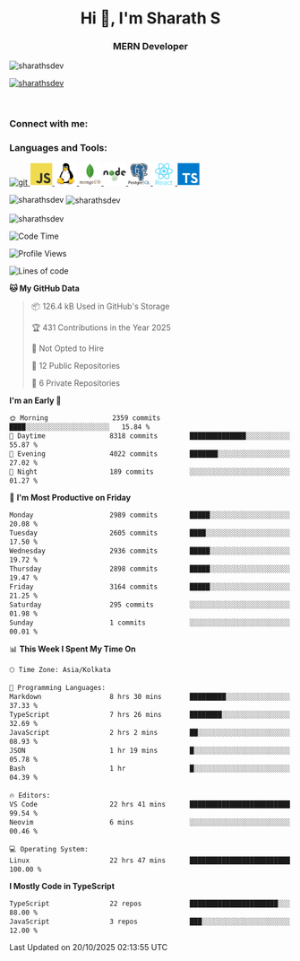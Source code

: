 <h1 align="center">Hi 👋, I'm Sharath S</h1>
<h3 align="center">MERN Developer</h3>

<p align="left"> <img src="https://komarev.com/ghpvc/?username=sharathsdev&label=Profile%20views&color=0e75b6&style=flat" alt="sharathsdev" /> </p>

<p align="left"> <a href="https://github.com/ryo-ma/github-profile-trophy"><img src="https://github-profile-trophy.vercel.app/?username=sharathsdev" alt="sharathsdev" /></a> </p>

<p align="left"> <a href="https://twitter.com/" target="blank"><img src="https://img.shields.io/twitter/follow/?logo=twitter&style=for-the-badge" alt="" /></a> </p>

<h3 align="left">Connect with me:</h3>
<p align="left">
</p>

<h3 align="left">Languages and Tools:</h3>
<p align="left"> <a href="https://git-scm.com/" target="_blank" rel="noreferrer"> <img src="https://www.vectorlogo.zone/logos/git-scm/git-scm-icon.svg" alt="git" width="40" height="40"/> </a> <a href="https://developer.mozilla.org/en-US/docs/Web/JavaScript" target="_blank" rel="noreferrer"> <img src="https://raw.githubusercontent.com/devicons/devicon/master/icons/javascript/javascript-original.svg" alt="javascript" width="40" height="40"/> </a> <a href="https://www.linux.org/" target="_blank" rel="noreferrer"> <img src="https://raw.githubusercontent.com/devicons/devicon/master/icons/linux/linux-original.svg" alt="linux" width="40" height="40"/> </a> <a href="https://www.mongodb.com/" target="_blank" rel="noreferrer"> <img src="https://raw.githubusercontent.com/devicons/devicon/master/icons/mongodb/mongodb-original-wordmark.svg" alt="mongodb" width="40" height="40"/> </a> <a href="https://nodejs.org" target="_blank" rel="noreferrer"> <img src="https://raw.githubusercontent.com/devicons/devicon/master/icons/nodejs/nodejs-original-wordmark.svg" alt="nodejs" width="40" height="40"/> </a> <a href="https://www.postgresql.org" target="_blank" rel="noreferrer"> <img src="https://raw.githubusercontent.com/devicons/devicon/master/icons/postgresql/postgresql-original-wordmark.svg" alt="postgresql" width="40" height="40"/> </a> <a href="https://reactjs.org/" target="_blank" rel="noreferrer"> <img src="https://raw.githubusercontent.com/devicons/devicon/master/icons/react/react-original-wordmark.svg" alt="react" width="40" height="40"/> </a> <a href="https://www.typescriptlang.org/" target="_blank" rel="noreferrer"> <img src="https://raw.githubusercontent.com/devicons/devicon/master/icons/typescript/typescript-original.svg" alt="typescript" width="40" height="40"/> </a> </p>

<p><img align="left" src="https://github-readme-stats.vercel.app/api/top-langs?username=sharathsdev&show_icons=true&locale=en&layout=compact" alt="sharathsdev" /></p>

<p>&nbsp;<img align="center" src="https://github-readme-stats.vercel.app/api?username=sharathsdev&show_icons=true&locale=en" alt="sharathsdev" /></p>

<p><img align="center" src="https://github-readme-streak-stats.herokuapp.com/?user=sharathsdev&" alt="sharathsdev" /></p>
 
 <!--START_SECTION:waka-->
![Code Time](http://img.shields.io/badge/Code%20Time-1%2C234%20hrs%2050%20mins-blue)

![Profile Views](http://img.shields.io/badge/Profile%20Views-0-blue)

![Lines of code](https://img.shields.io/badge/From%20Hello%20World%20I%27ve%20Written-13.4%20million%20lines%20of%20code-blue)

**🐱 My GitHub Data** 

> 📦 126.4 kB Used in GitHub's Storage 
 > 
> 🏆 431 Contributions in the Year 2025
 > 
> 🚫 Not Opted to Hire
 > 
> 📜 12 Public Repositories 
 > 
> 🔑 6 Private Repositories 
 > 
**I'm an Early 🐤** 

```text
🌞 Morning                2359 commits        ████░░░░░░░░░░░░░░░░░░░░░   15.84 % 
🌆 Daytime                8318 commits        ██████████████░░░░░░░░░░░   55.87 % 
🌃 Evening                4022 commits        ███████░░░░░░░░░░░░░░░░░░   27.02 % 
🌙 Night                  189 commits         ░░░░░░░░░░░░░░░░░░░░░░░░░   01.27 % 
```
📅 **I'm Most Productive on Friday** 

```text
Monday                   2989 commits        █████░░░░░░░░░░░░░░░░░░░░   20.08 % 
Tuesday                  2605 commits        ████░░░░░░░░░░░░░░░░░░░░░   17.50 % 
Wednesday                2936 commits        █████░░░░░░░░░░░░░░░░░░░░   19.72 % 
Thursday                 2898 commits        █████░░░░░░░░░░░░░░░░░░░░   19.47 % 
Friday                   3164 commits        █████░░░░░░░░░░░░░░░░░░░░   21.25 % 
Saturday                 295 commits         ░░░░░░░░░░░░░░░░░░░░░░░░░   01.98 % 
Sunday                   1 commits           ░░░░░░░░░░░░░░░░░░░░░░░░░   00.01 % 
```


📊 **This Week I Spent My Time On** 

```text
🕑︎ Time Zone: Asia/Kolkata

💬 Programming Languages: 
Markdown                 8 hrs 30 mins       █████████░░░░░░░░░░░░░░░░   37.33 % 
TypeScript               7 hrs 26 mins       ████████░░░░░░░░░░░░░░░░░   32.69 % 
JavaScript               2 hrs 2 mins        ██░░░░░░░░░░░░░░░░░░░░░░░   08.93 % 
JSON                     1 hr 19 mins        █░░░░░░░░░░░░░░░░░░░░░░░░   05.78 % 
Bash                     1 hr                █░░░░░░░░░░░░░░░░░░░░░░░░   04.39 % 

🔥 Editors: 
VS Code                  22 hrs 41 mins      █████████████████████████   99.54 % 
Neovim                   6 mins              ░░░░░░░░░░░░░░░░░░░░░░░░░   00.46 % 

💻 Operating System: 
Linux                    22 hrs 47 mins      █████████████████████████   100.00 % 
```

**I Mostly Code in TypeScript** 

```text
TypeScript               22 repos            ██████████████████████░░░   88.00 % 
JavaScript               3 repos             ███░░░░░░░░░░░░░░░░░░░░░░   12.00 % 
```




 Last Updated on 20/10/2025 02:13:55 UTC
<!--END_SECTION:waka-->
